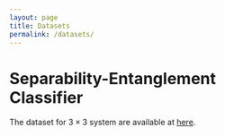 ```yaml
---
layout: page
title: Datasets
permalink: /datasets/
---
```


# Separability-Entanglement Classifier

The dataset for $3\times 3$ system are available at [here](datasets/3x3rdmtestdata.mat).